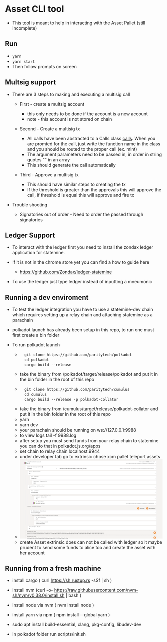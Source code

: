 # Asset CLI tool 

* This tool is meant to help in interacting with the Asset Pallet (still incomplete)


## Run

* ``` yarn ```
* ``` yarn start ```
* Then follow prompts on screen

## Multsig support 

* There are 3 steps to making and executing a multisig call 
	* First  - create a multsig account
		* this only needs to be done if the account is a new account
		* note - this account is not stored on chain
	* Second - Create a multisig tx 
		* All calls have been abstracted to a Calls class [calls](/blockchainServices/palletCalls/helpers/blockchainCalls.js). When you are promted for the call, just write the function name in the class and you should be routed to the proper call (ex. mint)
		* The argument parameters need to be passed in, in order in string quotes "" in an array
		* This should generate the call automatically 

	* Third - Approve a multisig tx 
		* This should have similar steps to creating the tx 
		* If the threshold is greater than the approvals this will approve the call, if threshold is equal this will approve and fire tx 

* Trouble shooting 
	* Signatories out of order - Need to order the passed through signatories 

## Ledger Support 

* To interact with the ledger first you need to install the zondax ledger application for statemine. 

* If it is not in the chrome store yet you can find a how to guide here
	* https://github.com/Zondax/ledger-statemine

* To use the ledger just type ledger instead of inputting a mneumonic

## Running a dev enviroment

* To test the ledger integration you have to use a statemine-dev chain which requires setting up a relay chain and attaching statemine as a parachain

* polkadot launch has already been setup in this repo, to run one must first create a bin folder

* To run polkadot launch 
	* ``` 
		git clone https://github.com/paritytech/polkadot
		cd polkadot
		cargo build --release
		```
	* take the binary from /polkadot/target/release/polkadot and put it in the bin folder in the root of this repo
	* ```
		git clone https://github.com/paritytech/cumulus
		cd cumulus
		cargo build --release -p polkadot-collator
		```
	* take the binary from /cumulus/target/release/polkadot-collator and put it in the bin folder in the root of this repo
	* yarn 
	* yarn dev
	* your parachain should be running on ws://127.0.0.1:9988
	* to view logs tail -f 9988.log
	* after setup you must send funds from your relay chain to statemine you can do that in polkadot.js.org/apps
	* set chain to relay chain localhost:9944
	* under developer tab go to extrinsic chose xcm pallet teleport assets 
	* ![teleport](/docs/teleport.png)
	* create Asset extrinsic does can not be called with ledger so it maybe prudent to send some funds to alice too and create the asset with her account

## Running from a fresh machine 
* install cargo ( curl https://sh.rustup.rs -sSf | sh ) 
* install nvm (curl -o- https://raw.githubusercontent.com/nvm-sh/nvm/v0.38.0/install.sh | bash )  
* install node via nvm ( nvm install node ) 
* install yarn via npm ( npm install --global yarn ) 
* sudo apt install build-essential, clang, pkg-config, libudev-dev 
 
* in polkadot folder run scripts/init.sh
